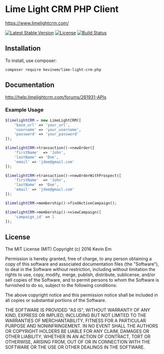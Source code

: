 # Lime Light CRM PHP Client

https://www.limelightcrm.com/

[![Latest Stable Version](https://poser.pugx.org/kevinem/lime-light-crm-php/v/stable?format=flat-square)](https://packagist.org/packages/kevinem/lime-light-php)
[![License](https://poser.pugx.org/kevinem/lime-light-crm-php/license?format=flat-square)](https://packagist.org/packages/kevinem/lime-light-crm-php)
[![Build Status](https://travis-ci.org/kevinem/lime-light-crm-php.svg?branch=master)](https://travis-ci.org/kevinem/lime-light-crm-php)

## Installation

To install, use composer:

```
composer require kevinem/lime-light-crm-php
```

## Documentation

http://help.limelightcrm.com/forums/261931-APIs

### Example Usage

```php
$limelightCRM = new LimeLightCRM([
    'base_url' => 'your_url',
    'username' => 'your_username',
    'password' => 'your_password'
]);

$limelightCRM->transaction()->newOrder([
    'firstName'  => 'John',
    'lastName' => 'Doe',
    'email' => 'jdoe@gmail.com'
]);

$limelightCRM->transaction()->newOrderWithProspect([
    'firstName'  => 'John',
    'lastName' => 'Doe',
    'email' => 'jdoe@gmail.com'         
]);

$limelightCRM->membership()->findActiveCampaign();

$limelightCRM->membership()->viewCampaign([
    'campaign_id' => 1     
]);

```

## License 

The MIT License (MIT)
Copyright (c) 2016 Kevin Em

Permission is hereby granted, free of charge, to any person obtaining a copy of this software and associated
documentation files (the "Software"), to deal in the Software without restriction, including without limitation
the rights to use, copy, modify, merge, publish, distribute, sublicense, and/or sell copies of the Software,
and to permit persons to whom the Software is furnished to do so, subject to the following conditions:

The above copyright notice and this permission notice shall be included in all copies or substantial portions of
the Software.

THE SOFTWARE IS PROVIDED "AS IS", WITHOUT WARRANTY OF ANY KIND, EXPRESS OR IMPLIED, INCLUDING BUT NOT LIMITED
TO THE WARRANTIES OF MERCHANTABILITY, FITNESS FOR A PARTICULAR PURPOSE AND NONINFRINGEMENT. IN NO EVENT SHALL
THE AUTHORS OR COPYRIGHT HOLDERS BE LIABLE FOR ANY CLAIM, DAMAGES OR OTHER LIABILITY, WHETHER IN AN ACTION OF
CONTRACT, TORT OR OTHERWISE, ARISING FROM, OUT OF OR IN CONNECTION WITH THE SOFTWARE OR THE USE OR OTHER DEALINGS
IN THE SOFTWARE.
